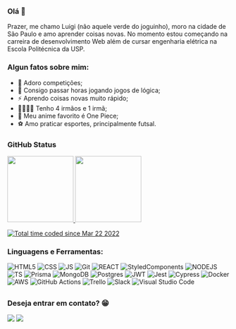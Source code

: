 ### Olá 👋

Prazer, me chamo Luigi (não aquele verde do joguinho), moro na cidade de São Paulo e amo aprender coisas novas. No momento estou começando na carreira de desenvolvimento Web além de cursar engenharia elétrica na Escola Politécnica da USP.

### Algun fatos sobre mim:
- 🥇 Adoro competições;
- 🧩 Consigo passar horas jogando jogos de lógica;
- ⚡ Aprendo coisas novas muito rápido;
- 👨‍👩‍👦‍👦 Tenho 4 irmãos e 1 irmã;
- 👒 Meu anime favorito é One Piece;
- ⚽ Amo praticar esportes, principalmente futsal.


### GitHub Status
<div align="left">
  <a href="https://github.com/LuigiTanaka">
  <img height="150em" src="https://github-readme-stats.vercel.app/api?username=LuigiTanaka&show_icons=true&theme=github_dark&include_all_commits=true&count_private=true"/>
  <img height="150em" src="https://github-readme-stats.vercel.app/api/top-langs/?username=LuigiTanaka&layout=compact&langs_count=7&theme=github_dark"/>
</div>

<a href="https://wakatime.com/@91cf0707-706b-4661-8a29-cd11bbd4a3c9"><img src="https://wakatime.com/badge/user/91cf0707-706b-4661-8a29-cd11bbd4a3c9.svg" alt="Total time coded since Mar 22 2022" /></a>

  
### Linguagens e Ferramentas:
<div align=left>
<img alt="HTML5" src="https://img.shields.io/badge/html5-%23E34F26.svg?style=for-the-badge&logo=html5&logoColor=white" />
<img alt="CSS" src="https://img.shields.io/badge/css3-%231572B6.svg?style=for-the-badge&logo=css3&logoColor=white" />
<img alt="JS" src="https://img.shields.io/badge/javascript-%23323330.svg?style=for-the-badge&logo=javascript&logoColor=%23F7DF1E" />
<img alt="Git" src="https://img.shields.io/badge/git-%23F05033.svg?style=for-the-badge&logo=git&logoColor=white" />
<img alt="REACT" src="https://img.shields.io/badge/react-%2320232a.svg?style=for-the-badge&logo=react&logoColor=%2361DAFB" />
<img alt="StyledComponents" src="https://img.shields.io/badge/styled--components-DB7093?style=for-the-badge&logo=styled-components&logoColor=white" />
<img alt="NODEJS" src="https://img.shields.io/badge/node.js-6DA55F?style=for-the-badge&logo=node.js&logoColor=white" />
<img alt="TS" src="https://img.shields.io/badge/typescript-%23007ACC.svg?style=for-the-badge&logo=typescript&logoColor=white" />
<img alt="Prisma" src="https://img.shields.io/badge/Prisma-3982CE?style=for-the-badge&logo=Prisma&logoColor=white" />
<img alt="MongoDB" src="https://img.shields.io/badge/MongoDB-%234ea94b.svg?style=for-the-badge&logo=mongodb&logoColor=white" />
<img alt="Postgres" src="https://img.shields.io/badge/postgres-%23316192.svg?style=for-the-badge&logo=postgresql&logoColor=white" />
<img alt="JWT" src="https://img.shields.io/badge/JWT-black?style=for-the-badge&logo=JSON%20web%20tokens" />
<img alt="Jest" src="https://img.shields.io/badge/-jest-%23C21325?style=for-the-badge&logo=jest&logoColor=white" />
<img alt="Cypress" src="https://img.shields.io/badge/-cypress-%23E5E5E5?style=for-the-badge&logo=cypress&logoColor=058a5e" />
<img alt="Docker" src="https://img.shields.io/badge/docker-%230db7ed.svg?style=for-the-badge&logo=docker&logoColor=white" />
<img alt="AWS" src="https://img.shields.io/badge/AWS-%23FF9900.svg?style=for-the-badge&logo=amazon-aws&logoColor=white" />
<img alt="GitHub Actions" src="https://img.shields.io/badge/github%20actions-%232671E5.svg?style=for-the-badge&logo=githubactions&logoColor=white" />
<img alt="Trello" src="https://img.shields.io/badge/Trello-%23026AA7.svg?style=for-the-badge&logo=Trello&logoColor=white" />
<img alt="Slack" src="https://img.shields.io/badge/Slack-4A154B?style=for-the-badge&logo=slack&logoColor=white" />
<img alt="Visual Studio Code" src="https://img.shields.io/badge/Visual%20Studio%20Code-0078d7.svg?style=for-the-badge&logo=visual-studio-code&logoColor=white" />
</div>

##

### Deseja entrar em contato? 😁

  <a href = "mailto:luigi.tanaka@hotmail.com"><img src="https://img.shields.io/badge/-Gmail-%23333?style=for-the-badge&logo=gmail&logoColor=white" target="_blank"></a>
  <a href="https://www.linkedin.com/in/luigi-tanaka/" target="_blank"><img src="https://img.shields.io/badge/-LinkedIn-%230077B5?style=for-the-badge&logo=linkedin&logoColor=white" target="_blank"></a> 

